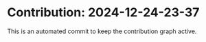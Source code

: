 # Contribution: 2024-12-24-23-37
This is an automated commit to keep the contribution graph active.
